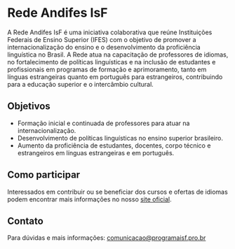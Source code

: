 # Rede Andifes IsF

A Rede Andifes IsF é uma iniciativa colaborativa que reúne Instituições Federais de Ensino Superior (IFES) com o objetivo de promover a internacionalização do ensino e o desenvolvimento da proficiência linguística no Brasil. A Rede atua na capacitação de professores de idiomas, no fortalecimento de políticas linguísticas e na inclusão de estudantes e profissionais em programas de formação e aprimoramento, tanto em línguas estrangeiras quanto em português para estrangeiros, contribuindo para a educação superior e o intercâmbio cultural.

## Objetivos
- Formação inicial e continuada de professores para atuar na internacionalização.
- Desenvolvimento de políticas linguísticas no ensino superior brasileiro.
- Aumento da proficiência de estudantes, docentes, corpo técnico e estrangeiros em línguas estrangeiras e em português.

## Como participar
Interessados em contribuir ou se beneficiar dos cursos e ofertas de idiomas podem encontrar mais informações no nosso [site oficial](https://www.andifes.org.br/institucional/redeisf/).

## Contato
Para dúvidas e mais informações: [comunicacao@programaisf.pro.br](mailto:comunicacao@programaisf.pro.br)
